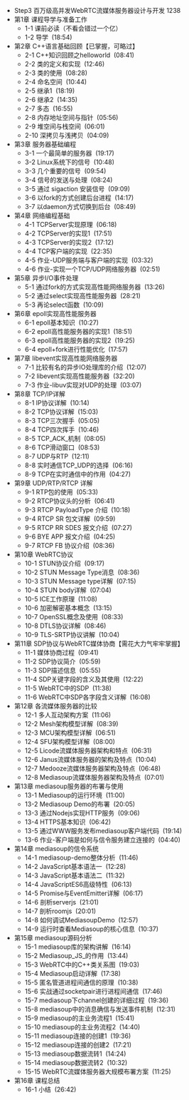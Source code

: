 - Step3 百万级高并发WebRTC流媒体服务器设计与开发 1238
- 第1章 课程导学与准备工作
	- 1-1 课前必读（不看会错过一个亿）
	- 1-2 导学  (18:54)
- 第2章 C++语言基础回顾【已掌握，可略过】
	- 2-1 C++知识回顾之helloworld  (08:41)
	- 2-2 类的定义和实现  (12:46)
	- 2-3 类的使用  (08:28)
	- 2-4 命名空间  (10:44)
	- 2-5 继承1  (18:19)
	- 2-6 继承2  (14:35)
	- 2-7 多态  (16:55)
	- 2-8 内存地址空间与指针  (05:56)
	- 2-9 堆空间与栈空间  (06:01)
	- 2-10 深拷贝与浅拷贝  (04:09)
- 第3章 服务器基础编程
	- 3-1 一个最简单的服务器  (19:17)
	- 3-2 Linux系统下的信号  (10:48)
	- 3-3 几个重要的信号  (09:54)
	- 3-4 信号的发送与处理  (08:24)
	- 3-5 通过 sigaction 安装信号  (09:09)
	- 3-6 以fork的方式创建后台进程  (14:17)
	- 3-7 以daemon方式切换到后台  (08:49)
- 第4章 网络编程基础
	- 4-1 TCPServer实现原理  (06:18)
	- 4-2 TCPServer的实现1  (17:51)
	- 4-3 TCPServer的实现2  (17:12)
	- 4-4 TCP客户端的实现  (22:35)
	- 4-5 作业-UDP服务端与客户端的实现  (03:32)
	- 4-6 作业-实现一个TCP/UDP网络服务器  (02:51)
- 第5章 异步I/O事件处理
	- 5-1 通过fork的方式实现高性能网络服务器  (13:26)
	- 5-2 通过select实现高性能服务器  (28:21)
	- 5-3 再论select函数  (10:09)
- 第6章 epoll实现高性能服务器
	- 6-1 epoll基本知识  (10:27)
	- 6-2 epoll高性能服务器的实现1  (18:51)
	- 6-3 epoll高性能服务器的实现2  (19:25)
	- 6-4 epoll+fork进行性能优化  (17:57)
- 第7章 libevent实现高性能网络服务器
	- 7-1 比较有名的异步IO处理库的介绍  (12:07)
	- 7-2 libevent实现高性能服务器  (32:20)
	- 7-3 作业-libuv实现对UDP的处理  (03:07)
- 第8章 TCP/IP详解
	- 8-1 IP协议详解  (10:14)
	- 8-2 TCP协议详解  (15:03)
	- 8-3 TCP三次握手  (05:05)
	- 8-4 TCP四次挥手  (10:46)
	- 8-5 TCP_ACK_机制  (08:05)
	- 8-6 TCP滑动窗口  (08:53)
	- 8-7 UDP与RTP  (12:11)
	- 8-8 实时通信TCP_UDP的选择  (06:16)
	- 8-9 TCP在实时通信中的作用  (04:27)
- 第9章 UDP/RTP/RTCP 详解
	- 9-1 RTP包的使用  (05:33)
	- 9-2 RTCP协议头的分析  (06:41)
	- 9-3 RTCP PayloadType 介绍  (10:18)
	- 9-4 RTCP SR 包文详解  (09:59)
	- 9-5 RTCP RR SDES 报文介绍  (07:27)
	- 9-6 BYE APP 报文介绍  (04:25)
	- 9-7 RTCP FB 协议介绍  (08:36)
- 第10章 WebRTC协议
	- 10-1 STUN协议介绍  (09:17)
	- 10-2 STUN Message Type消息  (08:36)
	- 10-3 STUN Message type详解  (07:15)
	- 10-4 STUN body详解  (07:04)
	- 10-5 ICE工作原理  (11:08)
	- 10-6 加密解密基本概念  (13:15)
	- 10-7 OpenSSL概念及使用  (08:33)
	- 10-8 DTLS协议详解  (08:46)
	- 10-9 TLS-SRTP协议讲解  (10:04)
- 第11章 SDP协议与WebRTC媒体协商【需花大力气牢牢掌握】
	- 11-1 媒体协商过程  (09:41)
	- 11-2 SDP协议简介  (05:59)
	- 11-3 SDP描述信息  (05:55)
	- 11-4 SDP关键字段的含义及其使用  (12:22)
	- 11-5 WebRTC中的SDP  (11:38)
	- 11-6 WebRTC中SDP各字段含义详解  (16:08)
- 第12章 各流媒体服务器的比较
	- 12-1 多人互动架构方案  (11:06)
	- 12-2 Mesh架构模型详解  (08:39)
	- 12-3 MCU架构模型详解  (06:51)
	- 12-4 SFU架构模型详解  (08:00)
	- 12-5 Licode流媒体服务器架构和特点  (06:31)
	- 12-6 Janus流媒体服务器的架构及特点  (10:04)
	- 12-7 Medooze流媒体服务器架构及特点  (06:48)
	- 12-8 Mediasoup流媒体服务器架构及特点  (07:01)
- 第13章 mediasoup服务器的布署与使用
	- 13-1 Mediasoup的运行环境  (11:00)
	- 13-2 Mediasoup Demo的布署  (20:05)
	- 13-3 通过Nodejs实现HTTP服务  (09:06)
	- 13-4 HTTPS基本知识  (06:42)
	- 13-5 通过WWW服务发布mediasoup客户端代码  (19:14)
	- 13-6 作业-客户端是如何与信令服务建立连接的  (04:40)
- 第14章 mediasoup的信令系统
	- 14-1 mediasoup-demo整体分析  (11:46)
	- 14-2 JavaScript基本语法一  (12:28)
	- 14-3 JavaScript基本语法二  (11:32)
	- 14-4 JavaScriptES6高级特性  (06:13)
	- 14-5 Promise与EventEmitter详解  (06:17)
	- 14-6 剖析serverjs  (21:01)
	- 14-7 剖析roomjs  (20:01)
	- 14-8 如何调试MediasoupDemo  (12:57)
	- 14-9 运行时查看Mediasoup的核心信息  (10:37)
- 第15章 mediasoup源码分析
	- 15-1 mediasoup库的架构讲解  (16:14)
	- 15-2 Mediasoup_JS_的作用  (13:44)
	- 15-3 WebRTC中的C++类关系图  (19:03)
	- 15-4 Mediasoup启动详解  (17:38)
	- 15-5 匿名管道进程间通信的原理  (10:38)
	- 15-6 实战通过socketpair进行进程间通信  (17:46)
	- 15-7 mediasoup下channel创建的详细过程  (19:36)
	- 15-8 mediasoup中的消息确信与发送事件机制  (12:31)
	- 15-9 mediasoup的主业务流程1  (15:41)
	- 15-10 mediasoup的主业务流程2  (14:40)
	- 15-11 mediasoup连接的创建1  (19:36)
	- 15-12 mediasoup连接的创建2  (17:21)
	- 15-13 mediasoup数据流转1  (14:24)
	- 15-14 mediasoup数据流转2  (10:32)
	- 15-15 WebRTC流媒体服务器大规模布署方案  (11:25)
- 第16章 课程总结
	- 16-1 小结  (26:42)
